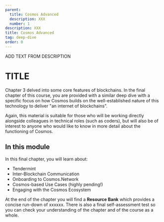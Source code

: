 ```yaml
---
parent:
  title: Cosmos Advanced
  description: XXX
  number: 1
description: XXX
title: Cosmos Advanced
tag: deep-dive
order: 0
---
```


<div class="tm-overline tm-rf-1 tm-lh-title tm-medium tm-muted">ADD TEXT FROM DESCRIPTION</div>
<h1 class="mt-4 mb-6">TITLE</h1>

Chapter 3 delved into some core features of blockchains. In the final chapter of this course, you are provided with a similar deep dive with a specific focus on how Cosmos builds on the well-established nature of this technology to deliver "an internet of blockchains".

Again, this material is suitable for those who will be working directly alongside colleagues in technical roles (such as coders), but will also be of interest to anyone who would like to know in more detail about the functioning of Cosmos.

## In this module

<HighlightBox type="learning">

In this final chapter, you will learn about:

* Tendermint
* Inter-Blockchain Communication
* Onboarding to Cosmos.Network
* Cosmos-based Use Cases (highly pending!)
* Engaging with the Cosmos Ecosystem

</HighlightBox>

At the end of the chapter you will find a **Resource Bank** which provides a concise run-down of xxxxxx. There is also a final self-assessment test so you can check your understanding of the chapter and of the course as a whole.

<card-module/>
